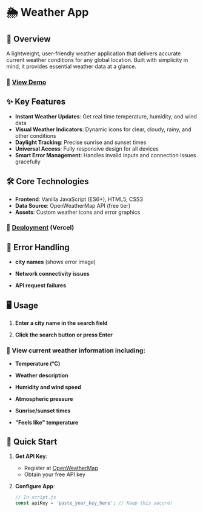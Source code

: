 # 🌦️ Weather App

## 📌 Overview
A lightweight, user-friendly weather application that delivers accurate current weather conditions for any global location. Built with simplicity in mind, it provides essential weather data at a glance.
### 🔗 [View Demo]()

## ✨ Key Features
- **Instant Weather Updates**: Get real time temperature, humidity, and wind data
- **Visual Weather Indicators**: Dynamic icons for clear, cloudy, rainy, and other conditions
- **Daylight Tracking**: Precise sunrise and sunset times
- **Universal Access**: Fully responsive design for all devices
- **Smart Error Management**: Handles invalid inputs and connection issues gracefully

## 🛠️ Core Technologies
- **Frontend**: Vanilla JavaScript (ES6+), HTML5, CSS3
- **Data Source**: OpenWeatherMap API (free tier)
- **Assets**: Custom weather icons and error graphics
### 🔗 [Deployment]() (Vercel)

## 🚨 Error Handling

- **city names** (shows error image)

- **Network connectivity issues**

- **API request failures**

## 🖥️ Usage

1. **Enter a city name in the search field**

2. **Click the search button or press Enter**

### 🔎 View current weather information including:

- **Temperature (°C)**

- **Weather description**

- **Humidity and wind speed**

- **Atmospheric pressure**

- **Sunrise/sunset times**

- **"Feels like" temperature**

## 🚀 Quick Start
1. **Get API Key**:
   - Register at [OpenWeatherMap](https://home.openweathermap.org/users/sign_up)
   - Obtain your free API key

2. **Configure App**:
   ```javascript
   // In script.js
   const apiKey = 'paste_your_key_here'; // Keep this secure!